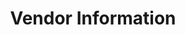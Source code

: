 ---
# Accomplishments widget.
widget: "howto"  # See https://sourcethemes.com/academic/docs/page-builder/
headless: true  # This file represents a page section.
active: true  # Activate this widget? true/false
weight: 3  # Order that this section will appear.
title: "Vendor Information"
subtitle: ""

# Date format
#   Refer to https://sourcethemes.com/academic/docs/customization/#date-format
date_format: "Jan 2006"

# Accomplishments.
#   Add/remove as many `[[item]]` blocks below as you like.
#   `title`, `organization` and `date_start` are the required parameters.
#   Leave other parameters empty if not required.
#   Begin/end multi-line descriptions with 3 quotes `"""`.
item: 
smallItem: 
 - title: "Azure Functions - Serverless Architecture"
   summary: "azure.microsoft.com"
   linkText: ""
   linkUrl: "https://azure.microsoft.com/en-us/services/functions/" 
   openNewWindow: 
   image: "https://res.cloudinary.com/agile-seo/image/fetch/w_62,dpr_1.0,d_blank_am8gzx.png/https%3A%2F%2Flogo.clearbit.com%2Fazure.microsoft.com%3Fsize%3D250"
 - title: "Azure Functions Overview"
   summary: "docs.microsoft.com"
   linkText: ""
   linkUrl: "https://docs.microsoft.com/en-us/azure/azure-functions/functions-overview" 
   openNewWindow: 
   image: "https://res.cloudinary.com/agile-seo/image/fetch/w_62,dpr_1.0,d_blank_am8gzx.png/https%3A%2F%2Flogo.clearbit.com%2Fdocs.microsoft.com%3Fsize%3D250" 
 - title: "Use Azure Functions to connect to an Azure SQL Database"
   summary: "docs.microsoft.com"
   linkText: ""
   linkUrl: "https://docs.microsoft.com/en-us/azure/azure-functions/functions-scenario-database-table-cleanup" 
   openNewWindow: 
   image: "https://res.cloudinary.com/agile-seo/image/fetch/w_62,dpr_1.0,d_blank_am8gzx.png/https%3A%2F%2Flogo.clearbit.com%2Fdocs.microsoft.com%3Fsize%3D250" 
---